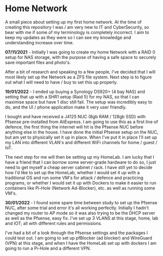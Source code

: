 # Home Network
A small piece about setting up my first home network. At the time of creating this repository I was / am very new to IT and CyberSecurity, so bear with me if some of my terminology is completely incorrect. I aim to keep my updates as they were so I can see my knowledge and understanding increase over time. 

**07/11/2021** - Initially I was going to create my home Network with a RAID 0 setup for NAS storage, with the purpose of having a safe space to securely save important files and photo's.

After a bit of research and speaking to a few people, I've decided that I will most likely set up the Network as a ZFS file system. Next step is to figure out what I will need to have / buy to set this up properly.

**19/01/2022** - I ended up buying a Synology DS920+ (4 bay NAS) and setting that up with a SHR1 setup (Raid 5) for my NAS, so that I can maximise space but have 1 disc still fail. The setup was incredibly easy to do, and the UI / phone application make it very user friendly. 

I bought and have received a J4125 NUC (8gb RAM / 128gb SSD) with Pfsense pre-installed from AliExpress. I am going to use this as a first line of defence, the first thing the internet will hit is the Pfsense NUC before anything else in the house. I have done the initial Pfsense setup on the NUC, but am yet to physically set it up in place. When I've put it in place I'll set up my LAN into different VLAN's and different WiFi channels for home / guest / IoT. 

The next step for me will then be setting up my HomeLab. I am lucky that I have a friend that I can borrow some server-grade hardware to do so, I just need to get myself a cheap server cabinet / rack. I have still yet to decide how I'd like to set up the HomeLab, whether I would set it up with a traditional OS and run some VM's for attack / defence and practicing programs, or whether I would set it up with Dockers to make it easier to run containers like Pi-Hole (Network Ad-Blocker), etc. as well as running some VM's. 

**30/01/2022** - I found some spare time between study to set up the Pfsense NUC, after some trial and error it's all working perfectly. Initially I hadn't changed my router to AP mode so it was also trying to be the DHCP server as well as the Pfsense, easy fix. I've set up 3 VLANS at this stage, home, lab and IOT; all with different rules and permissions. 

I've had a bit of a look through the Pfsense settings and the packages I could test out. I am going to set up pfBlocker (ad blocker) and WireGuard (VPN) at this stage, and when I have the HomeLab set up with dockers I am going to run a Pi-Hole and a different VPN. 
